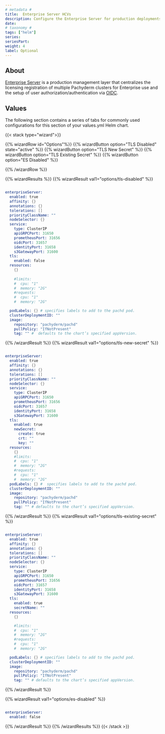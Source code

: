 ```yaml
---
# metadata # 
title:  Enterprise Server HCVs
description: Configure the Enterprise Server for production deployments.
date: 
# taxonomy #
tags: ["helm"]
series:
seriesPart:
weight: 4
label: Optional
--- 
```


## About

[Enterprise Server](TBD) is a production management layer that centralizes  the licensing registration of multiple Pachyderm clusters for Enterprise use and the setup of user authorization/authentication via [OIDC](../oidc).

## Values 

The following section contains a series of tabs for commonly used configurations for this section of your values.yml Helm chart. 


{{< stack type="wizard">}}

{{% wizardRow id="Options"%}}
{{% wizardButton option="TLS Disabled" state="active" %}}
{{% wizardButton option="TLS New Secret" %}}
{{% wizardButton option="TLS Existing Secret" %}}
{{% wizardButton option="ES Disabled" %}}

{{% /wizardRow %}}

{{% wizardResults  %}}
{{% wizardResult val1="options/tls-disabled" %}}

```s

enterpriseServer:
  enabled: true
  affinity: {}
  annotations: {}
  tolerations: []
  priorityClassName: ""
  nodeSelector: {}
  service:
    type: ClusterIP
    apiGRPCPort: 31650
    prometheusPort: 31656
    oidcPort: 31657
    identityPort: 31658
    s3GatewayPort: 31600
  tls:
    enabled: false
  resources:
    {}
    
    #limits:
    #  cpu: "1"
    #  memory: "2G"
    #requests:
    #  cpu: "1"
    #  memory: "2G"

  podLabels: {} # specifies labels to add to the pachd pod.
  clusterDeploymentID: ""
  image:
    repository: "pachyderm/pachd"
    pullPolicy: "IfNotPresent"
    tag: "" #  defaults to the chart’s specified appVersion.
```

{{% /wizardResult %}}
{{% wizardResult val1="options/tls-new-secret" %}}
```s

enterpriseServer:
  enabled: true
  affinity: {}
  annotations: {}
  tolerations: []
  priorityClassName: ""
  nodeSelector: {}
  service:
    type: ClusterIP
    apiGRPCPort: 31650
    prometheusPort: 31656
    oidcPort: 31657
    identityPort: 31658
    s3GatewayPort: 31600
  tls:
    enabled: true
    newSecret:
      create: true
      crt: ""
      key: ""
  resources:
    {}
    #limits:
    #  cpu: "1"
    #  memory: "2G"
    #requests:
    #  cpu: "1"
    #  memory: "2G"
  podLabels: {} #  specifies labels to add to the pachd pod.
  clusterDeploymentID: ""
  image:
    repository: "pachyderm/pachd"
    pullPolicy: "IfNotPresent"
    tag: "" # defaults to the chart’s specified appVersion.
```
{{% /wizardResult %}}
{{% wizardResult val1="options/tls-existing-secret" %}}
```s

enterpriseServer:
  enabled: true
  affinity: {}
  annotations: {}
  tolerations: []
  priorityClassName: ""
  nodeSelector: {}
  service:
    type: ClusterIP
    apiGRPCPort: 31650
    prometheusPort: 31656
    oidcPort: 31657
    identityPort: 31658
    s3GatewayPort: 31600
  tls:
    enabled: true
    secretName: ""
  resources:
    {}

    #limits:
    #  cpu: "1"
    #  memory: "2G"
    #requests:
    #  cpu: "1"
    #  memory: "2G"

  podLabels: {} # specifies labels to add to the pachd pod.
  clusterDeploymentID: ""
  image:
    repository: "pachyderm/pachd"
    pullPolicy: "IfNotPresent"
    tag: "" # defaults to the chart’s specified appVersion.
```
{{% /wizardResult %}}

{{% wizardResult val1="options/es-disabled" %}}
```s

enterpriseServer:
  enabled: false
```
{{% /wizardResult %}}
{{% /wizardResults  %}}
{{< /stack >}}

